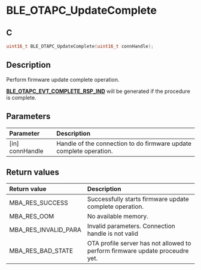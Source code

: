 # BLE_OTAPC_UpdateComplete

## C

```c
uint16_t BLE_OTAPC_UpdateComplete(uint16_t connHandle);
```

## Description

Perform firmware update complete operation.

**[BLE_OTAPC_EVT_COMPLETE_RSP_IND](GUID-10D611FB-059E-44B0-982B-5AF73A1F3625.md)** will be generated if the procedure is complete.

## Parameters

|Parameter|Description|
|:---|:---|
|\[in\] connHandle|Handle of the connection to do firmware update complete operation.|

## Return values

|Return value|Description|
|:---|:---|
MBA_RES_SUCCESS|Successfully starts firmware update complete operation.|
MBA_RES_OOM|No available memory.|
MBA_RES_INVALID_PARA|Invalid parameters. Connection handle is not valid|
MBA_RES_BAD_STATE|OTA profile server has not allowed to perform firmware update proceudre yet.|
